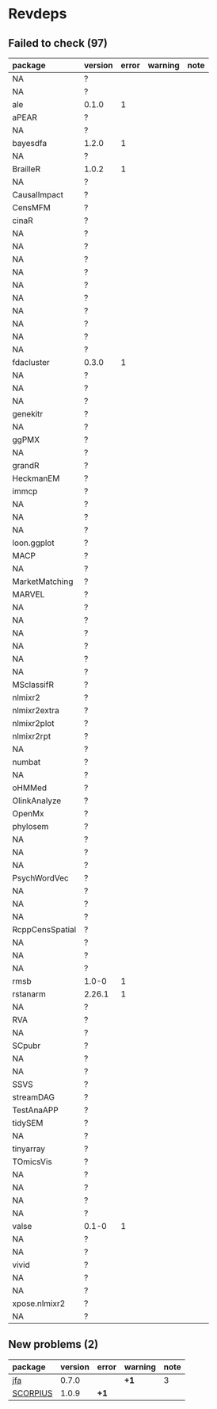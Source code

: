 # Revdeps

## Failed to check (97)

|package         |version |error |warning |note |
|:---------------|:-------|:-----|:-------|:----|
|NA              |?       |      |        |     |
|NA              |?       |      |        |     |
|ale             |0.1.0   |1     |        |     |
|aPEAR           |?       |      |        |     |
|NA              |?       |      |        |     |
|bayesdfa        |1.2.0   |1     |        |     |
|NA              |?       |      |        |     |
|BrailleR        |1.0.2   |1     |        |     |
|NA              |?       |      |        |     |
|CausalImpact    |?       |      |        |     |
|CensMFM         |?       |      |        |     |
|cinaR           |?       |      |        |     |
|NA              |?       |      |        |     |
|NA              |?       |      |        |     |
|NA              |?       |      |        |     |
|NA              |?       |      |        |     |
|NA              |?       |      |        |     |
|NA              |?       |      |        |     |
|NA              |?       |      |        |     |
|NA              |?       |      |        |     |
|NA              |?       |      |        |     |
|NA              |?       |      |        |     |
|fdacluster      |0.3.0   |1     |        |     |
|NA              |?       |      |        |     |
|NA              |?       |      |        |     |
|NA              |?       |      |        |     |
|genekitr        |?       |      |        |     |
|NA              |?       |      |        |     |
|ggPMX           |?       |      |        |     |
|NA              |?       |      |        |     |
|grandR          |?       |      |        |     |
|HeckmanEM       |?       |      |        |     |
|immcp           |?       |      |        |     |
|NA              |?       |      |        |     |
|NA              |?       |      |        |     |
|NA              |?       |      |        |     |
|loon.ggplot     |?       |      |        |     |
|MACP            |?       |      |        |     |
|NA              |?       |      |        |     |
|MarketMatching  |?       |      |        |     |
|MARVEL          |?       |      |        |     |
|NA              |?       |      |        |     |
|NA              |?       |      |        |     |
|NA              |?       |      |        |     |
|NA              |?       |      |        |     |
|NA              |?       |      |        |     |
|NA              |?       |      |        |     |
|MSclassifR      |?       |      |        |     |
|nlmixr2         |?       |      |        |     |
|nlmixr2extra    |?       |      |        |     |
|nlmixr2plot     |?       |      |        |     |
|nlmixr2rpt      |?       |      |        |     |
|NA              |?       |      |        |     |
|numbat          |?       |      |        |     |
|NA              |?       |      |        |     |
|oHMMed          |?       |      |        |     |
|OlinkAnalyze    |?       |      |        |     |
|OpenMx          |?       |      |        |     |
|phylosem        |?       |      |        |     |
|NA              |?       |      |        |     |
|NA              |?       |      |        |     |
|NA              |?       |      |        |     |
|PsychWordVec    |?       |      |        |     |
|NA              |?       |      |        |     |
|NA              |?       |      |        |     |
|NA              |?       |      |        |     |
|RcppCensSpatial |?       |      |        |     |
|NA              |?       |      |        |     |
|NA              |?       |      |        |     |
|NA              |?       |      |        |     |
|rmsb            |1.0-0   |1     |        |     |
|rstanarm        |2.26.1  |1     |        |     |
|NA              |?       |      |        |     |
|RVA             |?       |      |        |     |
|NA              |?       |      |        |     |
|SCpubr          |?       |      |        |     |
|NA              |?       |      |        |     |
|NA              |?       |      |        |     |
|SSVS            |?       |      |        |     |
|streamDAG       |?       |      |        |     |
|TestAnaAPP      |?       |      |        |     |
|tidySEM         |?       |      |        |     |
|NA              |?       |      |        |     |
|tinyarray       |?       |      |        |     |
|TOmicsVis       |?       |      |        |     |
|NA              |?       |      |        |     |
|NA              |?       |      |        |     |
|NA              |?       |      |        |     |
|NA              |?       |      |        |     |
|valse           |0.1-0   |1     |        |     |
|NA              |?       |      |        |     |
|NA              |?       |      |        |     |
|vivid           |?       |      |        |     |
|NA              |?       |      |        |     |
|NA              |?       |      |        |     |
|xpose.nlmixr2   |?       |      |        |     |
|NA              |?       |      |        |     |

## New problems (2)

|package                          |version |error  |warning |note |
|:--------------------------------|:-------|:------|:-------|:----|
|[jfa](problems.md#jfa)           |0.7.0   |       |__+1__  |3    |
|[SCORPIUS](problems.md#scorpius) |1.0.9   |__+1__ |        |     |

